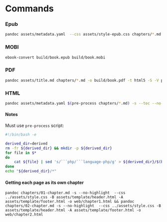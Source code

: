# Commands

### Epub

```bash
pandoc assets/metadata.yaml  --css assets/style-epub.css chapters/*.md --highlight-style assets/new-moon.theme -o build/book.epub
```

### MOBI

```bash
ebook-convert build/book.epub build/book.mobi
```

### PDF

```bash
pandoc assets/title.md chapters/*.md -o build/book.pdf -t html5 -S -V papersize:"letter" -c ../assets/style.css
```

### HTML

```bash
pandoc assets/metadata.yaml $(pre-process chapters/*.md) -s --toc --no-highlight  --css ../assets/style.css -B assets/template/header.html -A assets/template/footer.html -o build/book.html
```

#### Notes

Must use `pre-process` script:

```bash
#!/bin/bash -e

derived_dir=derived
rm -fr ${derived_dir} && mkdir -p ${derived_dir}
for file in $*
do
    cat ${file} | sed 's/```php/```language-php/g' > ${derived_dir}/$(basename ${file})
done
echo "${derived_dir}/*"
```

#### Getting each page as its own chapter

```
pandoc chapters/01-chapter.md -s --no-highlight  --css ../assets/style.css -B assets/template/header.html -A assets/template/footer.html -o web/chapter1.html && pandoc chapters/02-chapter.md -s --no-highlight  --css ../assets/style.css -B assets/template/header.html -A assets/template/footer.html -o web/chapter2.html
```